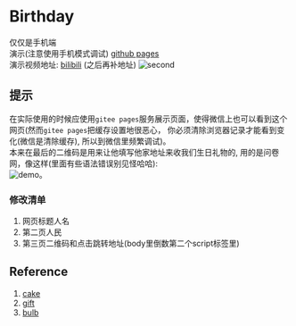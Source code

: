 # Birthday
仅仅是手机端  
演示(注意使用手机模式调试) [github pages](https://ziqi-yang.github.io/birthday_gift/)  
演示视频地址: [bilibili]() (之后再补地址)
![second](./demo/second.png)

## 提示

在实际使用的时候应使用`gitee pages`服务展示页面，使得微信上也可以看到这个网页(然而`gitee pages`把缓存设置地很恶心，
你必须清除浏览器记录才能看到变化(微信是清除缓存), 所以到微信里频繁调试)。  
本来在最后的二维码是用来让他填写他家地址来收我们生日礼物的, 用的是问卷网，像这样(里面有些语法错误别见怪哈哈):  
![demo](./demo/demo.png)。  

### 修改清单

1. 网页标题人名
2. 第二页人民
3. 第三页二维码和点击跳转地址(body里倒数第二个script标签里)

## Reference

1. [cake](https://codepen.io/fixcl/pen/bGeWvY)
2. [gift](https://codepen.io/Mamboleoo/pen/PZWPZx)
3. [bulb](https://codepen.io/Colouryum/pen/MWPvzG)
